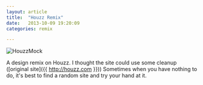 ```yaml
---
layout: article
title:  "Houzz Remix"
date:   2013-10-09 19:20:09
categories: remix

---
```


![HouzzMock]({{edchao.github.io}}/assets/img_houzz.jpg)

<!--more--> 

A design remix on Houzz.  I thought the site could use some cleanup ([original site]({{ http://houzz.com }})) Sometimes when you have nothing to do, it's best to find a random site and try your hand at it.


